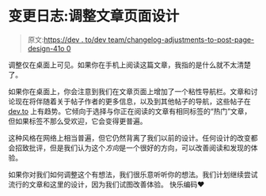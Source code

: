 # 变更日志:调整文章页面设计

> 原文:[https://dev . to/dev team/changelog-adjustments-to-post-page-design-41o 0](https://dev.to/devteam/changelog-adjustments-to-post-page-design-41o0)

调整仅在桌面上可见。如果你在手机上阅读这篇文章，我指的是什么就不太清楚了。

如果你在桌面上，你会注意到我们在文章页面上增加了一个粘性导航栏。文章和讨论现在将伴随着关于帖子作者的更多信息，以及到其他帖子的导航，这些帖子在 [dev.to](https://dev.to/) 上有趋势。它倾向于选择与你正在阅读的文章有相同标签的“热门”文章，但如果标签不那么受欢迎，它会变得更普遍。

这种风格在网络上相当普遍，但它仍然背离了我们以前的设计。任何设计的改变都会招致批评，但是我们认为这个*方向*是一个很好的方向，可以改善阅读和发现的体验。

如果你对我们如何调整这个有想法，我们很乐意听听你的想法。我们计划继续尝试流行的文章和这里的设计，因为我们试图改善体验。
快乐编码❤️